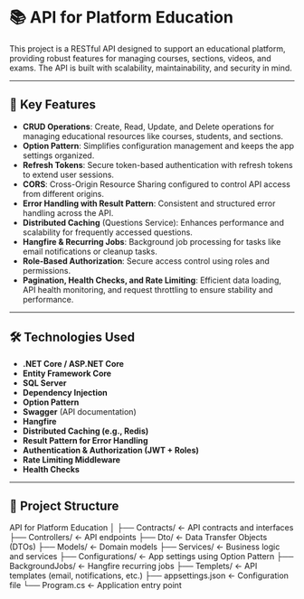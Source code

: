 # 📚 API for Platform Education

This project is a RESTful API designed to support an educational platform, providing robust features for managing courses, sections, videos, and exams. The API is built with scalability, maintainability, and security in mind.

---

## 🚀 Key Features

- **CRUD Operations**: Create, Read, Update, and Delete operations for managing educational resources like courses, students, and sections.
- **Option Pattern**: Simplifies configuration management and keeps the app settings organized.
- **Refresh Tokens**: Secure token-based authentication with refresh tokens to extend user sessions.
- **CORS**: Cross-Origin Resource Sharing configured to control API access from different origins.
- **Error Handling with Result Pattern**: Consistent and structured error handling across the API.
- **Distributed Caching** (Questions Service): Enhances performance and scalability for frequently accessed questions.
- **Hangfire & Recurring Jobs**: Background job processing for tasks like email notifications or cleanup tasks.
- **Role-Based Authorization**: Secure access control using roles and permissions.
- **Pagination, Health Checks, and Rate Limiting**: Efficient data loading, API health monitoring, and request throttling to ensure stability and performance.

---

## 🛠️ Technologies Used

- **.NET Core / ASP.NET Core**
- **Entity Framework Core**
- **SQL Server**
- **Dependency Injection**
- **Option Pattern**
- **Swagger** (API documentation)
- **Hangfire**
- **Distributed Caching (e.g., Redis)**
- **Result Pattern for Error Handling**
- **Authentication & Authorization (JWT + Roles)**
- **Rate Limiting Middleware**
- **Health Checks**

---

## 📂 Project Structure

API for Platform Education
│
├── Contracts/ ← API contracts and interfaces
├── Controllers/ ← API endpoints
├── Dto/ ← Data Transfer Objects (DTOs)
├── Models/ ← Domain models
├── Services/ ← Business logic and services
├── Configurations/ ← App settings using Option Pattern
├── BackgroundJobs/ ← Hangfire recurring jobs
├── Templets/ ← API templates (email, notifications, etc.)
├── appsettings.json ← Configuration file
└── Program.cs ← Application entry point
